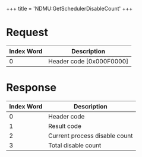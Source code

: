 +++
title = 'NDMU:GetSchedulerDisableCount'
+++

# Request

| Index Word | Description                |
|------------|----------------------------|
| 0          | Header code \[0x000F0000\] |

# Response

| Index Word | Description                   |
|------------|-------------------------------|
| 0          | Header code                   |
| 1          | Result code                   |
| 2          | Current process disable count |
| 3          | Total disable count           |